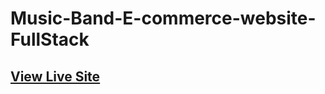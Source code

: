 # Music-Band-E-commerce-website-FullStack

## [View Live Site](https://saurabh-mudgal.github.io/MusicBand-E-commerce-website/)

